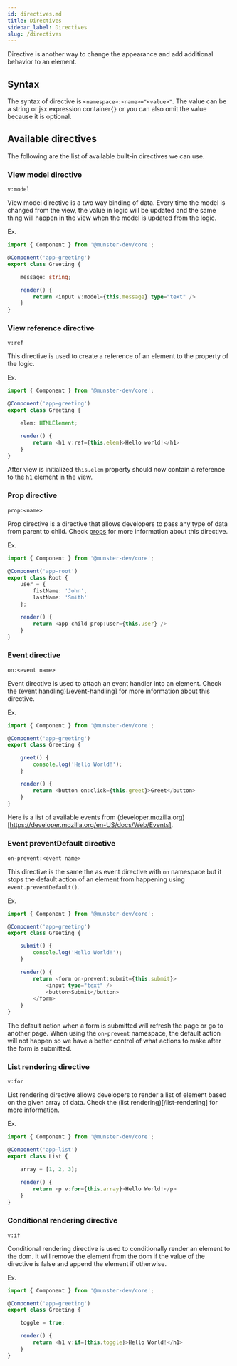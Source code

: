 ```yaml
---
id: directives.md
title: Directives
sidebar_label: Directives
slug: /directives
---
```


Directive is another way to change the appearance and add additional behavior to an element.

## Syntax

The syntax of directive is `<namespace>:<name>="<value>"`.
The value can be a string or jsx expression container`{}` or you can also omit the value because it is optional.

## Available directives

The following are the list of available built-in directives we can use.

### View model directive

`v:model`

View model directive is a two way binding of data.
Every time the model is changed from the view, the value in logic will be updated and the same thing will happen in the view when the model is updated from the logic.

Ex.

```typescript
import { Component } from '@munster-dev/core';

@Component('app-greeting')
export class Greeting {

    message: string;

    render() {
        return <input v:model={this.message} type="text" />
    }
}
```

### View reference directive

`v:ref`

This directive is used to create a reference of an element to the property of the logic.

Ex.

```typescript
import { Component } from '@munster-dev/core';

@Component('app-greeting')
export class Greeting {

    elem: HTMLElement;

    render() {
        return <h1 v:ref={this.elem}>Hello world!</h1>
    }
}
```

After view is initialized `this.elem` property should now contain a reference to the `h1` element in the view.

### Prop directive

`prop:<name>`

Prop directive is a directive that allows developers to pass any type of data from parent to child.
Check [props](/props) for more information about this directive.

Ex.

```typescript
import { Component } from '@munster-dev/core';

@Component('app-root')
export class Root {
    user = {
        fistName: 'John',
        lastName: 'Smith'
    };

    render() {
        return <app-child prop:user={this.user} />
    }
}
```

### Event directive

`on:<event name>`

Event directive is used to attach an event handler into an element.
Check the (event handling)[/event-handling] for more information about this directive.

Ex.

```typescript
import { Component } from '@munster-dev/core';

@Component('app-greeting')
export class Greeting {

    greet() {
        console.log('Hello World!');
    }

    render() {
        return <button on:click={this.greet}>Greet</button>
    }
}
```

Here is a list of available events from (developer.mozilla.org)[https://developer.mozilla.org/en-US/docs/Web/Events].

### Event preventDefault directive

`on-prevent:<event name>`

This directive is the same the as event directive with `on` namespace but it stops the default action of an element from happening using `event.preventDefault()`.

Ex.

```typescript
import { Component } from '@munster-dev/core';

@Component('app-greeting')
export class Greeting {

    submit() {
        console.log('Hello World!');
    }

    render() {
        return <form on-prevent:submit={this.submit}>
            <input type="text" />
            <button>Submit</button>
        </form>
    }
}
```

The default action when a form is submitted will refresh the page or go to another page.
When using the `on-prevent` namespace, the default action will not happen so we have a better control of what actions to make after the form is submitted.

### List rendering directive

`v:for`

List rendering directive allows developers to render a list of element based on the given array of data.
Check the (list rendering)[/list-rendering] for more information.

Ex.

```typescript
import { Component } from '@munster-dev/core';

@Component('app-list')
export class List {

    array = [1, 2, 3];

    render() {
        return <p v:for={this.array}>Hello World!</p>
    }
}
```

### Conditional rendering directive

`v:if`

Conditional rendering directive is used to conditionally render an element to the dom.
It will remove the element from the dom if the value of the directive is false and append the element if otherwise.

Ex.

```typescript
import { Component } from '@munster-dev/core';

@Component('app-greeting')
export class Greeting {

    toggle = true;

    render() {
        return <h1 v:if={this.toggle}>Hello World!</h1>
    }
}
```

<!-- ## List Rendering

`view:for`

List rendering directive allows developers to render a list of element based on the given array of data.

Here's an example on how to use list rendering:

```typescript
<p view:for={this.array}>Hello World!</p>
```
```typescript
@Component({
    selector: 'app-root',
    view: './root.view'
})
export class RootComponent {
    array = [1, 2, 3];
}
```

## List item name

`view:for-item`

It allows developers to set the variable name of the list item and display it in view.
If no list item directive is provided, it is `$item` by default.

Here's an example on how to use list item directive:

```javascript
    <p view:for={this.array} view:for-item="listItem">{listItem}</p>
```
```javascript
@Component({
    selector: 'app-root',
    view: './root.view'
})
export class RootComponent {
    array = ['foo', 'bar', 'bazz'];
}
```

The example code above will generate a list of elements that looks like the following.

```html
<p>foo</p>
<p>bar</p>
<p>bazz</p>
```

## List index

`view:for-index`

It allows developers to set the variable name of the list item index.
If no list index directive is provided, it is `$index` by default.

```javascript
    <p view:for={this.array} view:for-index="listIndex">{listIndex}</p>
```
```javascript
import { Component } from '@munster-dev/core';

@Component({
    selector: 'app-root'
})
export class RootComponent {
    array = ['foo', 'bar', 'bazz'];
}
```

The example code above will generate list of element that looks like the following.

```html
<p>0</p>
<p>1</p>
<p>2</p>
```

## Conditional rendering

`view:if`

Conditional rendering is used to conditionally render an element in the dom.
It uses the `view:if` directive which removes an element from the dom if the value is a falsy and append the element if otherwise.

Here's an example on how to use conditional rendering:

```javascript
<h1 view:if={this.toggle}></h1>
```
```javascript
import { Component } from '@munster-dev/core';

@Component({
    selector: 'app-root'
})
export class RootComponent {
    toggle = true;
}
``` -->
